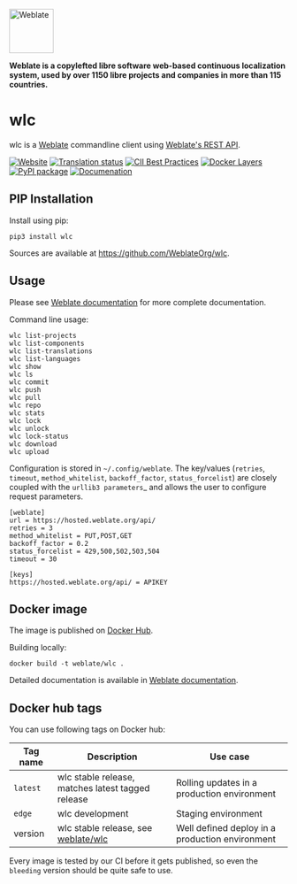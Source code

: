 <a href="https://weblate.org/"><img alt="Weblate" src="https://s.weblate.org/cdn/Logo-Darktext-borders.png" height="80px" /></a>

**Weblate is a copylefted libre software web-based continuous localization system,
used by over 1150 libre projects and companies in more than 115 countries.**

# wlc

wlc is a [Weblate](https://weblate.org/) commandline client using [Weblate's REST API](https://docs.weblate.org/en/latest/api.html).

[![Website](https://img.shields.io/badge/website-weblate.org-blue.svg)](https://weblate.org/)
[![Translation status](https://hosted.weblate.org/widgets/weblate/-/svg-badge.svg)](https://hosted.weblate.org/engage/weblate/?utm_source=widget)
[![CII Best Practices](https://bestpractices.coreinfrastructure.org/projects/552/badge)](https://bestpractices.coreinfrastructure.org/projects/552)
[![Docker Layers](https://images.microbadger.com/badges/image/weblate/wlc.svg)](https://microbadger.com/images/weblate/wlc)
[![PyPI package](https://img.shields.io/pypi/v/wlc.svg)](https://pypi.org/project/wlc/)
[![Documenation](https://readthedocs.org/projects/weblate/badge/)](https://docs.weblate.org/en/latest/wlc.html)

## PIP Installation

Install using pip:

    pip3 install wlc

Sources are available at <https://github.com/WeblateOrg/wlc>.

## Usage

Please see [Weblate documentation](https://docs.weblate.org/en/latest/wlc.html) for more complete documentation.

Command line usage:

    wlc list-projects
    wlc list-components
    wlc list-translations
    wlc list-languages
    wlc show
    wlc ls
    wlc commit
    wlc push
    wlc pull
    wlc repo
    wlc stats
    wlc lock
    wlc unlock
    wlc lock-status
    wlc download
    wlc upload

Configuration is stored in `~/.config/weblate`. The key/values (`retries`,
`timeout`, `method_whitelist`, `backoff_factor`, `status_forcelist`) are closely
coupled with the `urllib3 parameters`_ and allows the user to configure request
parameters.

    [weblate]
    url = https://hosted.weblate.org/api/
    retries = 3
    method_whitelist = PUT,POST,GET
    backoff_factor = 0.2
    status_forcelist = 429,500,502,503,504
    timeout = 30

    [keys]
    https://hosted.weblate.org/api/ = APIKEY

## Docker image

The image is published on [Docker Hub](https://hub.docker.com/r/weblate/wlc).

Building locally:

    docker build -t weblate/wlc .

Detailed documentation is available in [Weblate documentation](https://docs.weblate.org/en/latest/wlc.html#docker-wlc).

## Docker hub tags

You can use following tags on Docker hub:

| Tag name | Description                                                                       | Use case                                        |
| -------- | --------------------------------------------------------------------------------- | ----------------------------------------------- |
| `latest` | wlc stable release, matches latest tagged release                                 | Rolling updates in a production environment     |
| `edge`   | wlc development                                                                   | Staging environment                             |
| version  | wlc stable release, see [weblate/wlc](https://hub.docker.com/r/weblate/wlc/tags/) | Well defined deploy in a production environment |

Every image is tested by our CI before it gets published, so even the `bleeding` version should be quite safe to use.
